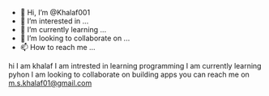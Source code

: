 - 👋 Hi, I’m @Khalaf001
- 👀 I’m interested in ...
- 🌱 I’m currently learning ...
- 💞️ I’m looking to collaborate on ...
- 📫 How to reach me ...

<!---
Khalaf001/Khalaf001 is a ✨ special ✨ repository because its `README.md` (this file) appears on your GitHub profile.
You can click the Preview link to take a look at your changes.
--->
hi I am khalaf 
I am intrested in learning programming
I am currently learning pyhon
I am looking to collaborate on building apps 
you can reach me on m.s.khalaf01@gmail.com
